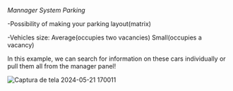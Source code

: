 *Mannager System Parking*

-Possibility of making your parking layout(matrix)

-Vehicles size:
   Average(occupies two vacancies)
   Small(occupies a vacancy)

In this example, we can search for information on these cars individually or pull them all from the manager panel!

![Captura de tela 2024-05-21 170011](https://github.com/Mizugue/Powder-Parking/assets/126506298/0aeb5dd9-e4ef-4684-b08a-bbb473340242)
